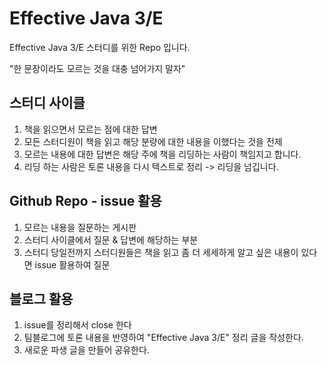 # Effective Java 3/E
Effective Java 3/E 스터디를 위한 Repo 입니다.

"한 문장이라도 모르는 것을 대충 넘어가지 말자"

## 스터디 사이클

1. 책을 읽으면서 모르는 점에 대한 답변
2. 모든 스터디원이 책을 읽고 해당 분량에 대한 내용을 이했다는 것을 전제
3. 모르는 내용에 대한 답변은 해당 주에 책을 리딩하는 사람이 책임지고 합니다.
4. 리딩 하는 사람은 토론 내용을 다시 텍스트로 정리 -> 리딩을 넘깁니다.

## Github Repo - issue 활용

1. 모르는 내용을 질문하는 게시판
2. 스터디 사이클에서 질문 & 답변에 해당하는 부분
3. 스터디 당일전까지 스터디원들은 책을 읽고 좀 더 세세하게 알고 싶은 내용이 있다면 issue 활용하여 질문

## 블로그 활용

1. issue를 정리해서 close 한다
2. 팀블로그에 토론 내용을 반영하여 "Effective Java 3/E" 정리 글을 작성한다.
3. 새로운 파생 글을 만들어 공유한다.
